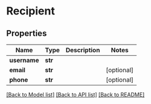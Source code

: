 # Recipient

## Properties
Name | Type | Description | Notes
------------ | ------------- | ------------- | -------------
**username** | **str** |  | 
**email** | **str** |  | [optional] 
**phone** | **str** |  | [optional] 

[[Back to Model list]](../README.md#documentation-for-models) [[Back to API list]](../README.md#documentation-for-api-endpoints) [[Back to README]](../README.md)


